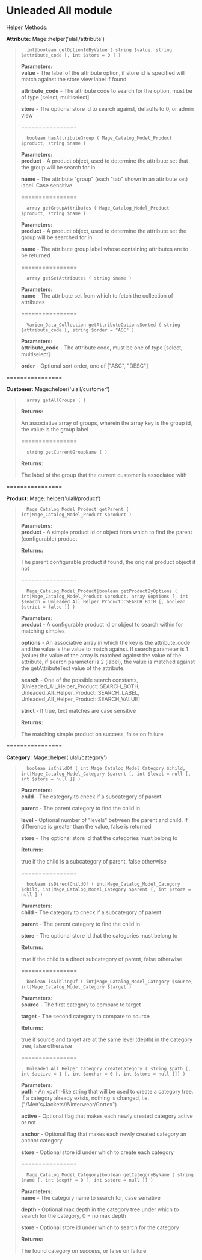 Unleaded All module
=====

Helper Methods:

**Attribute:** Mage::helper('ulall/attribute')
> 
> 		int|boolean getOptionIdByValue ( string $value, string $attribute_code [, int $store = 0 ] )
> 
> **Parameters:**  
> **value** - The label of the attribute option, if store id is specified will match against the store view label if found  
> 
> **attribute_code** - The attribute code to search for the option, must be of type [select, multiselect]  
> 
> **store** - The optional store id to search against, defaults to 0, or admin view  
>
> ================
> 
> 		boolean hasAttributeGroup ( Mage_Catalog_Model_Product $product, string $name )
> 
> **Parameters:**  
> **product** - A product object, used to determine the attribute set that the group will be search for in  
> 
> **name** - The attribute "group" (each "tab" shown in an attribute set) label. Case sensitive.  
>
> ================
> 
> 		array getGroupAttributes ( Mage_Catalog_Model_Product $product, string $name )
> 
> **Parameters:**  
> **product** - A product object, used to determine the attribute set the group will be searched for in  
> 
> **name** - The attribute group label whose containing attributes are to be returned  
>
> ================
> 
> 		array getSetAttributes ( string $name )
> 
> **Parameters:**  
> **name** - The attribute set from which to fetch the collection of attributes
>
> ================
> 
> 		Varien_Data_Collection getAttributeOptionsSorted ( string $attribute_code [, string $order = "ASC" )
> 
> **Parameters:**  
> **attribute_code** - The attribute code, must be one of type [select, multiselect]  
> 
> **order** - Optional sort order, one of ["ASC", "DESC"]

================

**Customer:** Mage::helper('ulall/customer')
> 
> 		array getAllGroups ( )
> 
> **Returns:**  
> 
> An associative array of groups, wherein the array key is the group id, the value is the group label
>
> ================
> 
> 		string getCurrentGroupName ( )
> 
> **Returns:**  
> 
> The label of the group that the current customer is associated with

================

**Product:** Mage::helper('ulall/product')
> 
> 		Mage_Catalog_Model_Product getParent ( int|Mage_Catalog_Model_Product $product )
> 
> **Parameters:**  
> **product** - A simple product id or object from which to find the parent (configurable) product
> 
> **Returns:**  
> 
> The parent configurable product if found, the original product object if not
>
> ================
> 
> 		Mage_Catalog_Model_Product|boolean getProductByOptions ( int|Mage_Catalog_Model_Product $product, array $options [, int $search = Unleaded_All_Helper_Product::SEARCH_BOTH [, boolean $strict = false ]] )
> 
> **Parameters:**  
> **product** - A configurable product id or object to search within for matching simples  
> 
> **options** - An associative array in which the key is the attribute_code and the value is the value to match against. If search parameter is 1 (value) the value of the array is matched against the value of the attribute, if search parameter is 2 (label), the value is matched against the getAttributeText value of the attribute.  
> 
> **search** - One of the possible search constants, [Unleaded_All_Helper_Product::SEARCH_BOTH, Unleaded_All_Helper_Product::SEARCH_LABEL, Unleaded_All_Helper_Product::SEARCH_VALUE]  
> 
> **strict** - If true, text matches are case sensitive  
> 
> **Returns:**  
> 
> The matching simple product on success, false on failure

================

**Category:** Mage::helper('ulall/category')
> 
> 		boolean isChildOf ( int|Mage_Catalog_Model_Category $child, int|Mage_Catalog_Model_Category $parent [, int $level = null [, int $store = null ]] )
> 
> **Parameters:**  
> **child** - The category to check if a subcategory of parent  
> 
> **parent** - The parent category to find the child in  
> 
> **level** - Optional number of "levels" between the parent and child. If difference is greater than the value, false is returned  
> 
> **store** - The optional store id that the categories must belong to  
> 
> **Returns:**  
> 
> true if the child is a subcategory of parent, false otherwise
>
> ================
> 
> 		boolean isDirectChildOf ( int|Mage_Catalog_Model_Category $child, int|Mage_Catalog_Model_Category $parent [, int $store = null ] )
> 
> **Parameters:**  
> **child** - The category to check if a subcategory of parent  
> 
> **parent** - The parent category to find the child in  
> 
> **store** - The optional store id that the categories must belong to  
> 
> **Returns:**  
> 
> true if the child is a direct subcategory of parent, false otherwise
>
> ================
> 
> 		boolean isSiblingOf ( int|Mage_Catalog_Model_Category $source, int|Mage_Catalog_Model_Category $target )
> 
> **Parameters:**  
> **source** - The first category to compare to target  
> 
> **target** - The second category to compare to source  
> 
> **Returns:**  
> 
> true if source and target are at the same level (depth) in the category tree, false otherwise
>
> ================
> 
> 		Unleaded_All_Helper_Category createCategory ( string $path [, int $active = 1 [, int $anchor = 0 [, int $store = null ]]] )
> 
> **Parameters:**  
> **path** - An xpath-like string that will be used to create a category tree. If a category already exists, nothing is changed, i.e. ("/Men's/Jackets/Winterwear/Gortex")  
> 
> **active** - Optional flag that makes each newly created category active or not  
> 
> **anchor** - Optional flag that makes each newly created category an anchor category  
> 
> **store** - Optional store id under which to create each category  
>
> ================
> 
> 		Mage_Catalog_Model_Category|boolean getCategoryByName ( string $name [, int $depth = 0 [, int $store = null ]] )
> 
> **Parameters:**  
> **name** - The category name to search for, case sensitive  
> 
> **depth** - Optional max depth in the category tree under which to search for the category, 0 = no max depth  
> 
> **store** - Optional store id under which to search for the category  
> 
> **Returns:**  
> 
> The found category on success, or false on failure